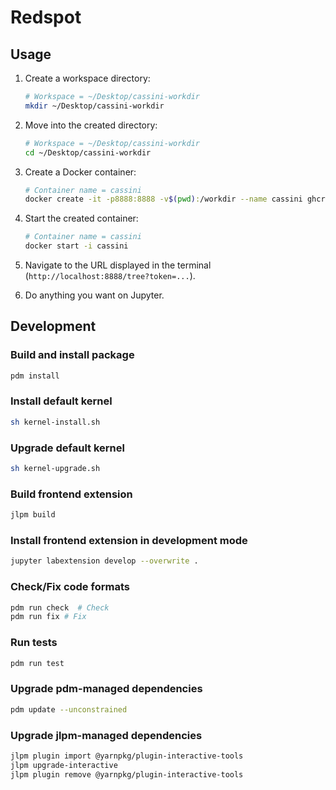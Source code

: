 # Redspot

## Usage

1. Create a workspace directory:

   ```sh
   # Workspace = ~/Desktop/cassini-workdir
   mkdir ~/Desktop/cassini-workdir
   ```

2. Move into the created directory:

   ```sh
   # Workspace = ~/Desktop/cassini-workdir
   cd ~/Desktop/cassini-workdir
   ```

3. Create a Docker container:

   ```sh
   # Container name = cassini
   docker create -it -p8888:8888 -v$(pwd):/workdir --name cassini ghcr.io/tomokinakamaru/redspot:latest
   ```

4. Start the created container:

   ```sh
   # Container name = cassini
   docker start -i cassini
   ```

5. Navigate to the URL displayed in the terminal (`http://localhost:8888/tree?token=...`).

6. Do anything you want on Jupyter.

## Development

### Build and install package

```sh
pdm install
```

### Install default kernel

```sh
sh kernel-install.sh
```

### Upgrade default kernel

```sh
sh kernel-upgrade.sh
```

### Build frontend extension

```sh
jlpm build
```

### Install frontend extension in development mode

```sh
jupyter labextension develop --overwrite .
```

### Check/Fix code formats

```sh
pdm run check  # Check
pdm run fix # Fix
```

### Run tests

```sh
pdm run test
```

### Upgrade pdm-managed dependencies

```sh
pdm update --unconstrained
```

### Upgrade jlpm-managed dependencies

```sh
jlpm plugin import @yarnpkg/plugin-interactive-tools
jlpm upgrade-interactive
jlpm plugin remove @yarnpkg/plugin-interactive-tools
```
